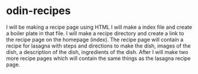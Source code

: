 # odin-recipes
I will be making a recipe page using HTML 
I will make a index file and create a boiler plate in that file. I will make a recipe directory and create a link to the recipe page on the homepage (index). The recipe page will contain a recipe for lasagna with steps and directions to make the dish, images of the dish, a description of the dish, ingredients of the dish. After I will make two more recipe pages which will contain the same things as the lasagna recipe page.